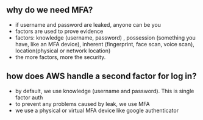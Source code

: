 ## why do we need MFA?
- if username and password are leaked, anyone can be you
- factors are used to prove evidence
- factors: knowledge (username, password) , possession (something you have, like an MFA device),
inherent (fingerprint, face scan, voice scan), location(physical or network location)
- the more factors, more the security.

## how does AWS handle a second factor for log in?

- by default, we use knowledge (username and password). This is single factor auth
- to prevent any problems caused by leak, we use MFA
- we use a physical or virtual MFA device like google authenticator


